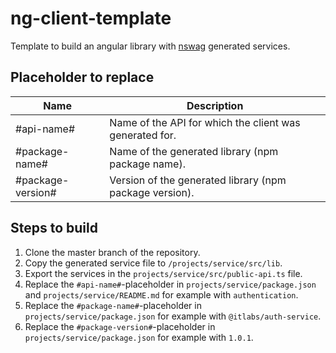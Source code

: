 # ng-client-template

Template to build an angular library with [nswag](https://github.com/RicoSuter/NSwag) generated services.

## Placeholder to replace

| Name              | Description                                             |
| ----------------- | ------------------------------------------------------- |
| #api-name#        | Name of the API for which the client was generated for. |
| #package-name#    | Name of the generated library (npm package name).       |
| #package-version# | Version of the generated library (npm package version). |

## Steps to build

1. Clone the master branch of the repository.
2. Copy the generated service file to `/projects/service/src/lib`.
3. Export the services in the `projects/service/src/public-api.ts` file.
4. Replace the `#api-name#`-placeholder in `projects/service/package.json` and `projects/service/README.md` for example with `authentication`.
5. Replace the `#package-name#`-placeholder in `projects/service/package.json` for example with `@itlabs/auth-service`.
6. Replace the `#package-version#`-placeholder in `projects/service/package.json` for example with `1.0.1`.
